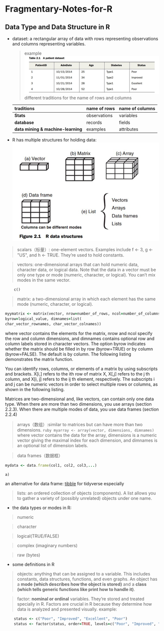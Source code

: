 # Fragmentary-Notes-for-R
## Data Type and Data Structure in R

- dataset: a rectangular array of data with rows representing observations and columns representing variables.
  > example
    ![example dataset](https://raw.githubusercontent.com/haonen/Fragmentary-Notes-for-R/master/example%20dataset.JPG)
  > different traditions for the name of rows and columns
  
    | traditions | name of rows | name of columns|
    | ---------- | ------------ | -------------- |
    | **Stats**      | observations |    variables   |
    |**database**   | records      |  fields        |
    | **data mining & machine-learning** | examples     |  attributes    |
   
 - R has multiple structures for holding data:
 ![R data sturcture](https://raw.githubusercontent.com/haonen/Fragmentary-Notes-for-R/master/R%20data%20structure.JPG)
 
  >scalars（标量）: one-element vectors. Examples include f <- 3, g <- "US",
and h <- TRUE. They’re used to hold constants.
  
  >vectors: one-dimensional arrays that can hold numeric data, character data, or logical data. Note that
the data in a vector must be only one type or mode (numeric, character, or logical).
You can’t mix modes in the same vector.
```ruby
    c()
```
  
  > matrix: a two-dimensional array in which each element has the same mode
(numeric, character, or logical). 
```ruby
myymatrix <- matrix(vector, nrow=number_of_rows, ncol=number_of_columns,
byrow=logical_value, dimnames=list(
char_vector_rownames, char_vector_colnames))
```
  where vector contains the elements for the matrix, nrow and ncol specify the row and
column dimensions, and dimnames contains optional row and column labels stored in
character vectors. The option byrow indicates whether the matrix should be filled in
by row (byrow=TRUE) or by column (byrow=FALSE). The default is by column. The following listing demonstrates the matrix function.

  You can identify rows, columns, or elements of a matrix by using subscripts and
brackets. X[i,] refers to the ith row of matrix X, X[,j] refers to the j th column, and
X[i, j] refers to the ij th element, respectively. The subscripts i and j can be numeric
vectors in order to select multiple rows or columns, as shown in the following listing.

  Matrices are two-dimensional and, like vectors, can contain only one data type.
When there are more than two dimensions, you use arrays (section 2.2.3). When there
are multiple modes of data, you use data frames (section 2.2.4)
  
  >arrays（数组）:similar to matrices but can have more than two dimensions.
    ```ruby
    myarray <- array(vector, dimensions, dimnames)
    ```
    where vector contains the data for the array, dimensions is a numeric vector giving
the maximal index for each dimension, and dimnames is an optional list of dimension labels.
  
  >data frames（数据框）
  ```ruby
  mydata <- data.frame(col1, col2, col3,...)
  ```
    a)
   an alternative for data frame: [tibble](http://blog.fens.me/r-tibble/) for tidyverse especially
   
  >lists: an ordered collection of objects (components). A list allows you to gather a variety of (possibly unrelated) objects under one name. 
  
 - the data types or modes in R:
  > numeric
  
  >  character
  
  > logical(TRUE/FALSE)
  
  > complex (imaginary numbers)
  
  > raw (bytes)
  
 - some definitions in R
  > objects: anything that can be assigned to a variable. This includes constants,
data structures, functions, and even graphs. An object has a **mode (which describes
how the object is stored)** and a **class (which tells generic functions like print how to
handle it)**.

  > factor: **nominal or ordinal** variables. They’re stored and treated specially in R. Factors are crucial in R because they determine how data is analyzed and presented visually. 
    example:
```ruby
    status <- c("Poor", "Improved", "Excellent", "Poor")
    status <- factor(status, order=TRUE, levels=c("Poor", "Improved", "Excellent"))
```
    

